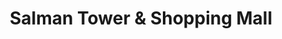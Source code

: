 ---
title: "Salman Tower & Shopping Mall"
url: /karachi/salman-tower-and-shopping-mall-national-highway/
shop: mall
---